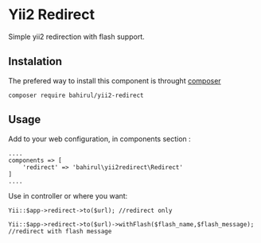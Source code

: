 Yii2 Redirect
=======

Simple yii2 redirection with flash support.

Instalation
-------

The prefered way to install this component is throught [composer](https://getcomposer.org/download)

    composer require bahirul/yii2-redirect
    

Usage
-------

Add to your web configuration, in components section :

    ....
    components => [
        'redirect' => 'bahirul\yii2redirect\Redirect'
    ]
    ....
    

Use in controller or where you want:

    Yii::$app->redirect->to($url); //redirect only
    
    Yii::$app->redirect->to($url)->withFlash($flash_name,$flash_message); //redirect with flash message

